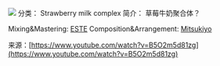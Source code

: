 ![](//static.kivo.wiki/images/music/cover/l5rwIugR09qLNEMsHwi3dfn38IK1AW5w.jpg)
分类： Strawberry milk complex
简介：
草莓牛奶聚合体？

Mixing&Mastering: [ESTE](https://x.com/ineste523/status/1774761856382763135)
Composition&Arrangement: [Mitsukiyo](https://x.com/mitsukiyo_5/status/1774661609681772877)

来源：[https://www.youtube.com/watch?v=B5O2m5d81zg](https://www.youtube.com/watch?v=B5O2m5d81zg)
